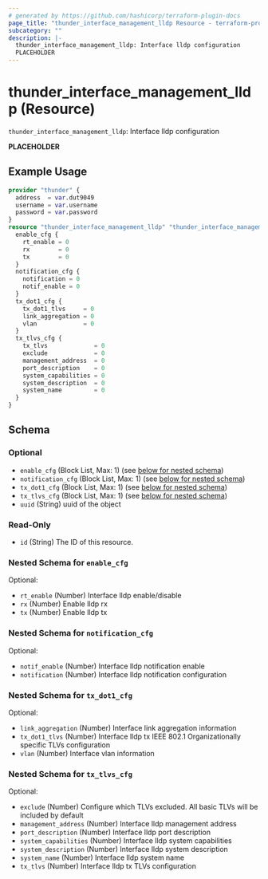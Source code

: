 ```yaml
---
# generated by https://github.com/hashicorp/terraform-plugin-docs
page_title: "thunder_interface_management_lldp Resource - terraform-provider-thunder"
subcategory: ""
description: |-
  thunder_interface_management_lldp: Interface lldp configuration
  PLACEHOLDER
---
```


# thunder_interface_management_lldp (Resource)

`thunder_interface_management_lldp`: Interface lldp configuration

__PLACEHOLDER__

## Example Usage

```terraform
provider "thunder" {
  address  = var.dut9049
  username = var.username
  password = var.password
}
resource "thunder_interface_management_lldp" "thunder_interface_management_lldp" {
  enable_cfg {
    rt_enable = 0
    rx        = 0
    tx        = 0
  }
  notification_cfg {
    notification = 0
    notif_enable = 0
  }
  tx_dot1_cfg {
    tx_dot1_tlvs     = 0
    link_aggregation = 0
    vlan             = 0
  }
  tx_tlvs_cfg {
    tx_tlvs             = 0
    exclude             = 0
    management_address  = 0
    port_description    = 0
    system_capabilities = 0
    system_description  = 0
    system_name         = 0
  }
}
```

<!-- schema generated by tfplugindocs -->
## Schema

### Optional

- `enable_cfg` (Block List, Max: 1) (see [below for nested schema](#nestedblock--enable_cfg))
- `notification_cfg` (Block List, Max: 1) (see [below for nested schema](#nestedblock--notification_cfg))
- `tx_dot1_cfg` (Block List, Max: 1) (see [below for nested schema](#nestedblock--tx_dot1_cfg))
- `tx_tlvs_cfg` (Block List, Max: 1) (see [below for nested schema](#nestedblock--tx_tlvs_cfg))
- `uuid` (String) uuid of the object

### Read-Only

- `id` (String) The ID of this resource.

<a id="nestedblock--enable_cfg"></a>
### Nested Schema for `enable_cfg`

Optional:

- `rt_enable` (Number) Interface lldp enable/disable
- `rx` (Number) Enable lldp rx
- `tx` (Number) Enable lldp tx


<a id="nestedblock--notification_cfg"></a>
### Nested Schema for `notification_cfg`

Optional:

- `notif_enable` (Number) Interface lldp notification enable
- `notification` (Number) Interface lldp notification configuration


<a id="nestedblock--tx_dot1_cfg"></a>
### Nested Schema for `tx_dot1_cfg`

Optional:

- `link_aggregation` (Number) Interface link aggregation information
- `tx_dot1_tlvs` (Number) Interface lldp tx IEEE 802.1 Organizationally specific TLVs configuration
- `vlan` (Number) Interface vlan information


<a id="nestedblock--tx_tlvs_cfg"></a>
### Nested Schema for `tx_tlvs_cfg`

Optional:

- `exclude` (Number) Configure which TLVs excluded. All basic TLVs will be included by default
- `management_address` (Number) Interface lldp management address
- `port_description` (Number) Interface lldp port description
- `system_capabilities` (Number) Interface lldp system capabilities
- `system_description` (Number) Interface lldp system description
- `system_name` (Number) Interface lldp system name
- `tx_tlvs` (Number) Interface lldp tx TLVs configuration


